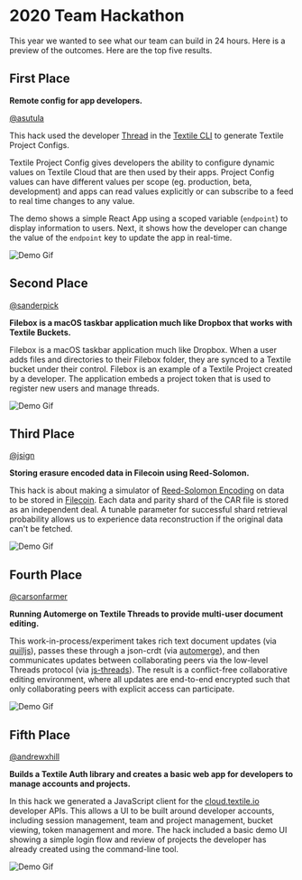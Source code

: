 # 2020 Team Hackathon

This year we wanted to see what our team can build in 24 hours. Here is a preview of the outcomes. Here are the top five results.

## First Place

**Remote config for app developers.**

[@asutula](https://github.com/asutula)

This hack used the developer [Thread](https://blog.textile.io/introducing-textiles-threads-protocol/) in the [Textile CLI](https://cloud.textile.io) to generate Textile Project Configs.

Textile Project Config gives developers the ability to configure dynamic values on Textile Cloud that are then used by their apps. Project Config values can have different values per scope (eg. production, beta, development) and apps can read values explicitly or can subscribe to  a feed to real time changes to any value.

The demo shows a simple React App using a scoped variable (`endpoint`) to display information to users. Next, it shows how the developer can change the value of the `endpoint` key to update the app in real-time.

![Demo Gif](https://2020-hackathon.textile.cafe/remote_config_for_apps.gif)

## Second Place

[@sanderpick](https://github.com/sanderpick)

**Filebox is a macOS taskbar application much like Dropbox that works with Textile Buckets.**

Filebox is a macOS taskbar application much like Dropbox. When a user adds files and directories to their Filebox folder, they are synced to a Textile bucket under their control. Filebox is an example of a Textile Project created by a developer. The application embeds a project token that is used to register new users and manage threads.

![Demo Gif](https://2020-hackathon.textile.cafe/filebox.gif)

## Third Place

[@jsign](https://github.com/jsign)

**Storing erasure encoded data in Filecoin using Reed-Solomon.**

This hack is about making a simulator of [Reed-Solomon Encoding](https://en.wikipedia.org/wiki/Reed%E2%80%93Solomon_error_correction) on data to be stored in [Filecoin](https://filecoin.io). Each data and parity shard of the CAR file is stored as an independent deal. A tunable parameter for successful shard retrieval probability allows us to experience data reconstruction if the original data can't be fetched.

![Demo Gif](https://2020-hackathon.textile.cafe/reed_solomon_erasure_encoding_over_filecoin.gif)

## Fourth Place

[@carsonfarmer](https://github.com/carsonfarmer)

**Running Automerge on Textile Threads to provide multi-user document editing.**

This work-in-process/experiment takes rich text document updates (via [quilljs](https://quilljs.com/)), passes these through a json-crdt (via [automerge](https://github.com/automerge/automerge)), and then communicates updates between collaborating peers via the low-level Threads protocol (via [js-threads](https://github.com/textileio/js-threads)). The result is a conflict-free collaborative editing environment, where all updates are end-to-end encrypted such that only collaborating peers with explicit access can participate.

![Demo Gif](https://2020-hackathon.textile.cafe/crdt_automerge_over_threads.gif)

## Fifth Place

[@andrewxhill](https://github.com/andrewxhill)

**Builds a Textile Auth library and creates a basic web app for developers to manage accounts and projects.**

In this hack we generated a JavaScript client for the [cloud.textile.io](https://cloud.textile.io/) developer APIs. This allows a UI to be built around developer accounts, including session management, team and project management, bucket viewing, token management and more. The hack included a basic demo UI showing a simple login flow and review of projects the developer has already created using the command-line tool.

![Demo Gif](https://2020-hackathon.textile.cafe/developer_account_api_in_browser.gif)
